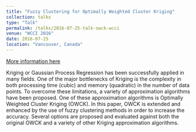 ```yaml
---
title: "Fuzzy Clustering for Optimally Weighted Cluster Kriging"
collection: talks
type: "Talk"
permalink: /talks/2016-07-25-talk-owck-wcci
venue: "WCCI 2016"
date: 2016-07-25
location: "Vancouver, Canada"
---
```


[More information here](https://ieeexplore.ieee.org/stamp/stamp.jsp?arnumber=7737789&casa_token=5Wt3ADr5Y48AAAAA:dLoSWvxKqsPJqcyWtrq-cRt4ng1agjRsO2MT8BUy92ORPwJgPAilqslHkXBBKv08-uDB1kgTsdmn)

Kriging or Gaussian Process Regression has been successfully applied in many fields. One of the major bottlenecks of Kriging is the complexity in both processing time (cubic) and memory (quadratic) in the number of data points. To overcome these limitations, a variety of approximation algorithms have been proposed. One of these approximation algorithms is Optimally Weighted Cluster Kriging (OWCK). In this paper, OWCK is extended and enhanced by the use of fuzzy clustering methods in order to increase the accuracy. Several options are proposed and evaluated against both the original OWCK and a variety of other Kriging approximation algorithms.
